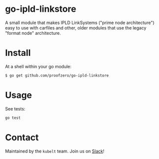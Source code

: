 # go-ipld-linkstore

A small module that makes IPLD LinkSystems ("prime node architecture") easy to
use with carfiles and other, older modules that use the legacy "format node"
architecture.

# Install

At a shell within your go module:

```bash
$ go get github.com/proofzero/go-ipld-linkstore
```

# Usage

See tests:

```bash
go test
```

# Contact

Maintained by the `kubelt` team. Join us on [Slack](https://join.slack.com/t/kubelt/shared_invite/zt-v26fl7va-VmBi1bozuSypA9FS8nibNQ)!
